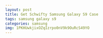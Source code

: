 ```yaml
---
layout: post
title: Get Schwifty Samsung Galaxy S9 Case
tags: samsung galaxy s9
categories: samsung
img: 1PKHUwkjixOZqIzrpo0nV9k9OuRcS49YO
---
```

